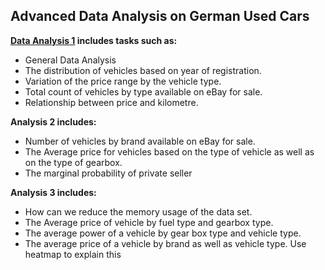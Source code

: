 ## Advanced Data Analysis on German Used Cars

**[Data Analysis 1](https://github.com/kadiyalauday/Advanced-Data-Analysis/blob/main/Data_Analysis1.ipynb)  includes tasks such as:** 
- General Data Analysis
-  The distribution of vehicles based on year of registration.
-  Variation of the price range by the vehicle type.
-  Total count of vehicles by type available on eBay for sale.
-  Relationship between price and kilometre.
  
**Analysis 2 includes:**
- Number of vehicles by brand available on eBay for sale.
- The Average price for vehicles based on the type of vehicle as well as on the type of gearbox.
- The marginal probability of private seller
  
**Analysis 3 includes:**
- How can we reduce the memory usage of the data set.
- The Average price of vehicle by fuel type and gearbox type.
- The average power of a vehicle by gear box type and vehicle type.
- The average price of a vehicle by brand as well as vehicle type. Use heatmap to explain this
